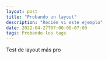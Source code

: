 ```yaml
---
layout: post
title: "Probando un layout"
description: "Recién vi este ejemplo"
date: 2022-04-27T07:00:00-07:00
tags: Probando los tags
---
```


Test de layout más pro
